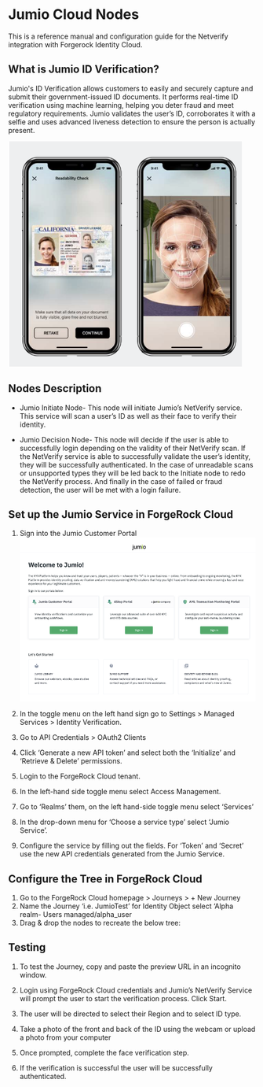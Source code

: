 # Jumio Cloud Nodes 
This is a reference manual and configuration guide for the Netverify integration with Forgerock Identity Cloud. 

## What is Jumio ID Verification?
Jumio's ID Verification allows customers to easily and securely capture and submit their government-issued ID documents. It performs real-time ID verification using machine learning, helping you deter fraud and meet regulatory requirements. 
Jumio validates the user’s ID, corroborates it with a selfie and uses advanced liveness detection to ensure the person is actually present. 

![Image 1](https://github.com/Stuti-Rana/Jumio-Auth-Tree-Node/blob/patch-1/guideimages/Jumio_Cloud1.png)

## Nodes Description 
- Jumio Initiate Node- This node will initiate Jumio’s NetVerify service. This service will scan a user’s ID as well as their face to verify their identity.
* Jumio Decision Node- This node will decide if the user is able to successfully login depending on the validity of their NetVerify scan. If the NetVerify service is able to successfully validate the user’s identity, they will be successfully authenticated. In the case of unreadable scans or unsupported types they will be led back to the Initiate node to redo the NetVerify process. And finally in the case of failed or fraud detection, the user will be met with a login failure. 

## Set up the Jumio Service in ForgeRock Cloud
1. Sign into the Jumio Customer Portal 
![Image2](https://github.com/Stuti-Rana/Jumio-Auth-Tree-Node/blob/patch-1/guideimages/Jumio_Cloud2.png)

2. In the toggle menu on the left hand sign go to Settings > Managed Services > Identity Verification.
 
3. Go to API Credentials > OAuth2 Clients

4. Click ‘Generate a new API token’ and select both the ‘Initialize’ and ‘Retrieve & Delete’ permissions.

5. Login to the ForgeRock Cloud tenant. 
6. In the left-hand side toggle menu select Access Management.

7. Go to ‘Realms’ them, on the left hand-side toggle menu select ‘Services’
8. In the drop-down menu for ‘Choose a service type’ select ‘Jumio Service’.
9. Configure the service by filling out the fields. For ‘Token’ and ‘Secret’ use the new API credentials generated from the Jumio Service. 

## Configure the Tree in ForgeRock Cloud
1. Go to the ForgeRock Cloud homepage > Journeys > + New Journey
2. Name the Journey ‘i.e. JumioTest’ for Identity Object select ‘Alpha realm-    Users managed/alpha_user
3. Drag & drop the nodes to recreate the below tree:

## Testing
1. To test the Journey, copy and paste the preview URL in an incognito window. 
2. Login using ForgeRock Cloud credentials and Jumio’s NetVerify Service will prompt the user to start the verification process. Click Start.

3. The user will be directed to select their Region and to select ID type. 

4. Take a photo of the front and back of the ID using the webcam or upload a photo from your computer

5. Once prompted, complete the face verification step.
6. If the verification is successful the user will be successfully authenticated.
